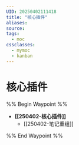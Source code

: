 ```yaml
---
UID: 20250402111418
title: "核心插件"
aliases: 
source: 
tags:
  - moc
cssclasses:
  - mymoc
  - kanban
---
```

# 核心插件
%% Begin Waypoint %%
- **[[250402-核心插件]]**
	- [[250402-笔记重组]]

%% End Waypoint %%